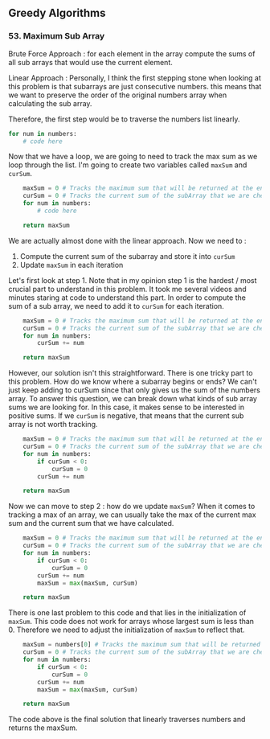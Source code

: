 ## Greedy Algorithms
### 53. Maximum Sub Array
Brute Force Approach : 
for each element in the array compute the sums of all sub arrays that would use the current element. 

Linear Approach : 
Personally, I think the first stepping stone when looking at this problem is that subarrays are just consecutive numbers. this means that we want to preserve the order of the original numbers array when calculating the sub array.

Therefore, the first step would be to traverse the numbers list linearly. 
```python
for num in numbers:
    # code here
```

Now that we have a loop, we are going to need to track the max sum as we loop through the list. I'm going to create two variables called `maxSum` and `curSum`.

```python
    maxSum = 0 # Tracks the maximum sum that will be returned at the end
    curSum = 0 # Tracks the current sum of the subArray that we are checking
    for num in numbers: 
        # code here

    return maxSum 
```

We are actually almost done with the linear approach. Now we need to :
1. Compute the current sum of the subarray and store it into `curSum`
2. Update `maxSum` in each iteration

Let's first look at step 1. Note that in my opinion step 1 is the hardest / most crucial part to understand in this problem. It took me several videos and minutes staring at code to understand this part. In order to compute the sum of a sub array, we need to add it to `curSum` for each iteration. 

```python
    maxSum = 0 # Tracks the maximum sum that will be returned at the end
    curSum = 0 # Tracks the current sum of the subArray that we are checking
    for num in numbers: 
        curSum += num

    return maxSum 
```

However, our solution isn't this straightforward. There is one tricky part to this problem. How do we know where a subarray begins or ends? We can't just keep adding to curSum since that only gives us the sum of the numbers array. To answer this question, we can break down what kinds of sub array sums we are looking for. In this case, it makes sense to be interested in positive sums. If we `curSum` is negative, that means that the current sub array is not worth tracking.

```python
    maxSum = 0 # Tracks the maximum sum that will be returned at the end
    curSum = 0 # Tracks the current sum of the subArray that we are checking
    for num in numbers: 
        if curSum < 0:
            curSum = 0
        curSum += num

    return maxSum 
```

Now we can move to step 2 : how do we update `maxSum`? When it comes to tracking a max of an array, we can usually take the max of the current max sum and the current sum that we have calculated.

```python
    maxSum = 0 # Tracks the maximum sum that will be returned at the end
    curSum = 0 # Tracks the current sum of the subArray that we are checking
    for num in numbers: 
        if curSum < 0:
            curSum = 0
        curSum += num
        maxSum = max(maxSum, curSum)

    return maxSum 
```

There is one last problem to this code and that lies in the initialization of `maxSum`. This code does not work for arrays whose largest sum is less than 0. Therefore we need to adjust the initialization of `maxSum` to reflect that. 

```python
    maxSum = numbers[0] # Tracks the maximum sum that will be returned at the end
    curSum = 0 # Tracks the current sum of the subArray that we are checking
    for num in numbers: 
        if curSum < 0:
            curSum = 0
        curSum += num
        maxSum = max(maxSum, curSum)

    return maxSum 
```

The code above is the final solution that linearly traverses numbers and returns the maxSum. 